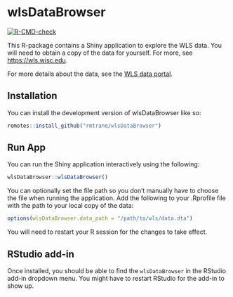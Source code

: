 

<!-- README.md is generated from README.Rmd. Please edit that file -->

# wlsDataBrowser

<!-- badges: start -->

[![R-CMD-check](https://github.com/rmtrane/wlsDataBrowser/actions/workflows/R-CMD-check.yaml/badge.svg)](https://github.com/rmtrane/wlsDataBrowser/actions/workflows/R-CMD-check.yaml)
<!-- badges: end -->

This R-package contains a Shiny application to explore the WLS data. You
will need to obtain a copy of the data for yourself. For more, see
https://wls.wisc.edu.

For more details about the data, see the [WLS data
portal](https://wls.portal.ssc.wisc.edu).

## Installation

You can install the development version of wlsDataBrowser like so:

``` r
remotes::install_github("rmtrane/wlsDataBrowser")
```

## Run App

You can run the Shiny application interactively using the following:

``` r
wlsDataBrowser::wlsDataBrowser()
```

You can optionally set the file path so you don’t manually have to
choose the file when running the application. Add the following to your
.Rprofile file with the path to your local copy of the data:

``` r
options(wlsDataBrowser.data_path = "/path/to/wls/data.dta")
```

You will need to restart your R session for the changes to take effect.

## RStudio add-in

Once installed, you should be able to find the `wlsDataBrowser` in the
RStudio add-in dropdown menu. You might have to restart RStudio for the
add-in to show up.
